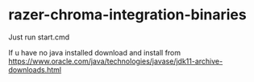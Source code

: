 # razer-chroma-integration-binaries
Just run start.cmd

If u have no java installed download and install from https://www.oracle.com/java/technologies/javase/jdk11-archive-downloads.html
